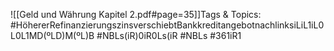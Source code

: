 
![[Geld und Währung Kapitel 2.pdf#page=35]]Tags & Topics:
   #HöhererRefinanzierungszinsverschiebtBankkreditangebotnachlinksiLiL1iL0L0L1MD(ºLD)M(ºL)B
   #NBLs(iR)0iR0Ls(iR
   #NBLs
   #361iR1